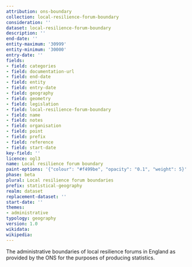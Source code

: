 ```yaml
---
attribution: ons-boundary
collection: local-resilience-forum-boundary
consideration: ''
dataset: local-resilience-forum-boundary
description: ''
end-date: ''
entity-maximum: '30999'
entity-minimum: '30000'
entry-date: ''
fields:
- field: categories
- field: documentation-url
- field: end-date
- field: entity
- field: entry-date
- field: geography
- field: geometry
- field: legislation
- field: local-resilience-forum-boundary
- field: name
- field: notes
- field: organisation
- field: point
- field: prefix
- field: reference
- field: start-date
key-field: ''
licence: ogl3
name: Local resilience forum boundary
paint-options: '{"colour": "#f499be", "opacity": "0.1", "weight": 5}'
phase: beta
plural: Local resilience forum boundaries
prefix: statistical-geography
realm: dataset
replacement-dataset: ''
start-date: ''
themes:
- administrative
typology: geography
version: 1.0
wikidata:
wikipedia: 
---
```


The administrative boundaries of local resilience forums in England as provided by the ONS for the purposes of producing statistics.
